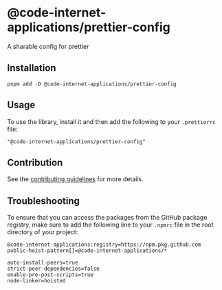 # @code-internet-applications/prettier-config

A sharable config for prettier

## Installation

```
pnpm add -D @code-internet-applications/prettier-config
```

## Usage

To use the library, install it and then add the following to your `.prettierrc`
file:

```
"@code-internet-applications/prettier-config"
```

## Contribution

See the
[contributing guidelines](https://github.com/code-internet-applications/cbt-hydrogen/blob/main/CONTRIBUTING.md)
for more details.

## Troubleshooting

To ensure that you can access the packages from the GitHub package registry,
make sure to add the following line to your `.npmrc` file in the root directory
of your project:

```
@code-internet-applications:registry=https://npm.pkg.github.com
public-hoist-pattern[]=@code-internet-applications/*

auto-install-peers=true
strict-peer-dependencies=false
enable-pre-post-scripts=true
node-linker=hoisted
```
